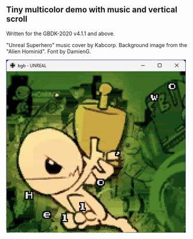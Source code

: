 Tiny multicolor demo with music and vertical scroll
---------------------------------------------------

Written for the GBDK-2020 v4.1.1 and above.

"Unreal Superhero" music cover by Kabcorp. Background image from the "Alien Hominid". Font by DamienG.

![example screenshot](/screenshot.png)

